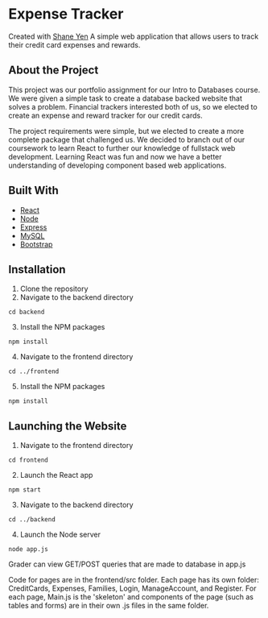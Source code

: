 # Expense Tracker
Created with [Shane Yen](https://github.com/ShaneYen) 
A simple web application that allows users to track their credit card expenses and rewards. 

## About the Project
This project was our portfolio assignment for our Intro to Databases course. We were given a simple task to create a database backed website that solves a problem. Financial trackers interested both of us, so we elected to create an expense and reward tracker for our credit cards. 

The project requirements were simple, but we elected to create a more complete package that challenged us. We decided to branch out of our coursework to learn React to further our knowledge of fullstack web development. Learning React was fun and now we have a better understanding of developing component based web applications.

## Built With
* [React](https://reactjs.org)
* [Node](https://nodejs.org/en/)
* [Express](https://expressjs.com)
* [MySQL](https://www.mysql.com)
* [Bootstrap](https://getbootstrap.com)

## Installation 
1. Clone the repository
2. Navigate to the backend directory
```
cd backend
```
3. Install the NPM packages
```
npm install
```
4. Navigate to the frontend directory
```
cd ../frontend
```
5. Install the NPM packages
```
npm install
```

## Launching the Website
1. Navigate to the frontend directory
```
cd frontend
```
2. Launch the React app
```
npm start
```
3. Navigate to the backend directory
```
cd ../backend
```
4. Launch the Node server
```
node app.js
```


Grader can view GET/POST queries that are made to database in app.js

Code for pages are in the frontend/src folder.
Each page has its own folder: CreditCards, Expenses, Families, Login, ManageAccount, and Register. 
For each page, Main.js is the 'skeleton' and components of the page (such as tables and forms) are in their own .js files in the same folder.
